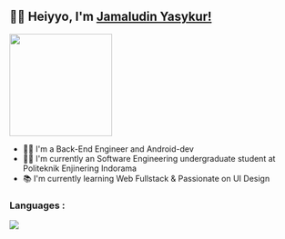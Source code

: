 ## 👨‍💻 Heiyyo, I'm [Jamaludin Yasykur!](https://www.linkedin.com/in/jamaludin-yasykur-0a8876193/)

<img height="180em" src="https://github-readme-stats-eight-theta.vercel.app/api?username=inijamlud&show_icons=true&theme=merko&include_all_commits=true&count_private=true"/>

- 👨‍💻 I'm a Back-End Engineer and Android-dev
- 👨‍🎓 I'm currently an Software Engineering undergraduate student at Politeknik Enjinering Indorama
- 📚 I'm currently learning Web Fullstack & Passionate on UI Design

### Languages :
<img align="left" src="https://github-readme-stats.vercel.app/api/top-langs/?username=inijamlud&layout=compact&theme=merko"/>

<!-- <br> -->

<!-- *NOTE: Top languages does not indicate my skill level or something like that, it's a github metric of which languages i have the most code on github, it's a new feature of [github-readme-stats](https://github.com/anuraghazra/github-readme-stats)* -->
